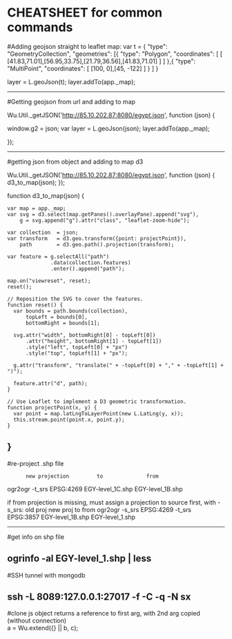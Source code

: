 CHEATSHEET for common commands
==============================

#Adding geojson straight to leaflet map:
var t = {
  "type": "GeometryCollection",
  "geometries": [{
    "type": "Polygon",
    "coordinates": [
      [ [41.83,71.01],[56.95,33.75],[21.79,36.56],[41.83,71.01] ]
    ]
    },{
      "type": "MultiPoint",
      "coordinates": [ [100, 0],[45, -122] ]
    }
  ]
}

layer = L.geoJson(t);
layer.addTo(app._map);

-----------------------------------------



#Getting geojson from url and adding to map

Wu.Util._getJSON('http://85.10.202.87:8080/egypt.json', function (json) { 

  window.g2 = json;
  var layer = L.geoJson(json);
  layer.addTo(app._map);

});


------------------------------------------



#getting json from object and adding to map d3

Wu.Util._getJSON('http://85.10.202.87:8080/egypt.json', function (json) { d3_to_map(json); }); 

function d3_to_map(json) {

    var map = app._map;
    var svg = d3.select(map.getPanes().overlayPane).append("svg"),
        g = svg.append("g").attr("class", "leaflet-zoom-hide");

    var collection  = json;
    var transform   = d3.geo.transform({point: projectPoint}),
        path        = d3.geo.path().projection(transform);

    var feature = g.selectAll("path")
                  .data(collection.features)
                  .enter().append("path");

    map.on("viewreset", reset);
    reset();

    // Reposition the SVG to cover the features.
    function reset() {
      var bounds = path.bounds(collection),
          topLeft = bounds[0],
          bottomRight = bounds[1];

      svg.attr("width", bottomRight[0] - topLeft[0])
          .attr("height", bottomRight[1] - topLeft[1])
          .style("left", topLeft[0] + "px")
          .style("top", topLeft[1] + "px");

      g.attr("transform", "translate(" + -topLeft[0] + "," + -topLeft[1] + ")");

      feature.attr("d", path);
    }

    // Use Leaflet to implement a D3 geometric transformation.
    function projectPoint(x, y) {
      var point = map.latLngToLayerPoint(new L.LatLng(y, x));
      this.stream.point(point.x, point.y);
    }

}
--------------------------------------------------------------



#re-project .shp file

          new projection         to              from
ogr2ogr  -t_srs EPSG:4269 EGY-level_1C.shp EGY-level_1B.shp


if from projection is missing, must assign a projection to source first, with -s_srs:
            old proj          new proj            to            from
ogr2ogr -s_srs EPSG:4269 -t_srs EPSG:3857 EGY-level_1B.shp EGY-level_1.shp

--------------------------------------------------------------



#get info on shp file 


ogrinfo -al EGY-level_1.shp | less
---------------------------------------------------------------


#SSH tunnel with mongodb

ssh -L 8089:127.0.0.1:27017 -f -C -q -N sx 
------------------------

#clone js object
returns a reference to first arg, with 2nd arg copied (without connection)  
a = Wu.extend({} || b, c);





